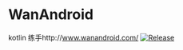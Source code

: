 # WanAndroid
kotlin 练手http://www.wanandroid.com/
[![Release](https://jitpack.io/v/pinocchio23/WanAndroid.svg)](https://jitpack.io/#pinocchio23/WanAndroid)
